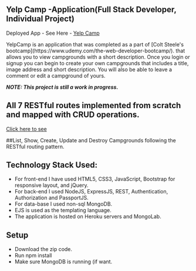 <h2>Yelp Camp -Application(Full Stack Developer, Individual Project) </h2>

Deployed App - See Here - [Yelp Camp](https://sheltered-escarpment-56487.herokuapp.com/)

<p>YelpCamp is an application that was completed as a part of [Colt Steele's bootcamp](https://www.udemy.com/the-web-developer-bootcamp/). that allows you to view campgrounds with a short description. 
Once you login or signup you can begin to create your own campgrounds that includes a title, image address and short description. You will also be able to leave a comment or edit a campground of yours.
</p> 

***NOTE: This project is still a work in progress.***

## All 7 RESTful routes implemented from scratch and mapped with CRUD operations.
  [Click here to see](https://github.com/shaily-khare/Yelp_Camp/blob/master/chart.html)

##List, Show, Create, Update and Destroy Campgrounds following the RESTful routing pattern.

## Technology Stack Used:

* For front-end I have used HTML5, CSS3, JavaScript, Bootstrap for responsive layout, and jQuery.
* For back-end I used NodeJS, ExpressJS, REST, Authentication, Authorization and PassportJS.
* For data-base I used non-sql MongoDB.
* EJS is used as the templating language.
* The application is hosted on Heroku servers and MongoLab.

## Setup
* Download the zip code.
* Run npm install
* Make sure MongoDB is running (if want.
